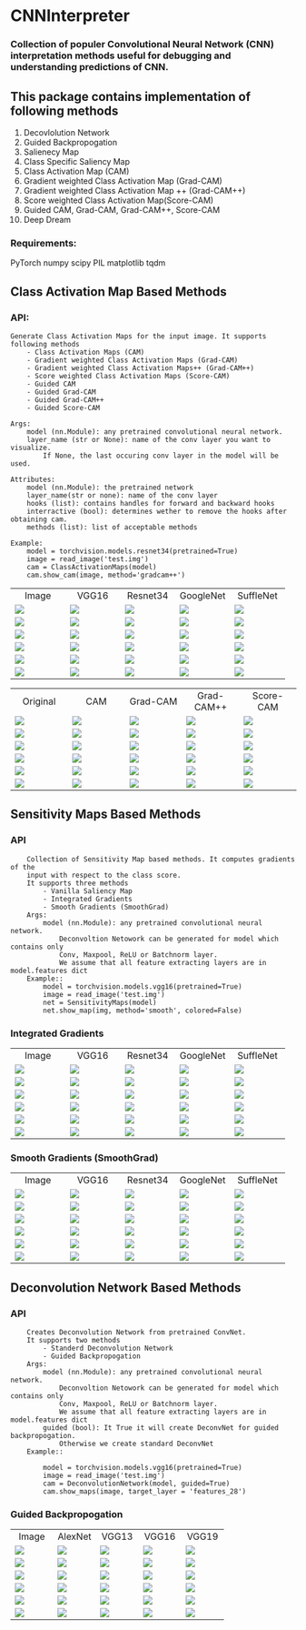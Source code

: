 # CNNInterpreter
### Collection of populer Convolutional Neural Network (CNN) interpretation methods useful for debugging and understanding predictions of CNN.

## This package contains implementation of following methods

1. Decovlolution Network
2. Guided Backpropogation
3. Salienecy Map
4. Class Specific Saliency Map
5. Class Activation Map (CAM)
6. Gradient weighted Class Activation Map (Grad-CAM)
7. Gradient weighted Class Activation Map ++ (Grad-CAM++)
8. Score weighted Class Activation Map(Score-CAM)
9. Guided CAM, Grad-CAM, Grad-CAM++, Score-CAM
10. Deep Dream

### Requirements:
PyTorch
numpy
scipy
PIL
matplotlib
tqdm


## Class Activation Map Based Methods

### API:

	Generate Class Activation Maps for the input image. It supports following methods
		- Class Activation Maps (CAM)
		- Gradient weighted Class Activation Maps (Grad-CAM)
		- Gradient weighted Class Activation Maps++ (Grad-CAM++)
		- Score weighted Class Activation Maps (Score-CAM)
		- Guided CAM
		- Guided Grad-CAM
		- Guided Grad-CAM++
		- Guided Score-CAM

	Args:
        model (nn.Module): any pretrained convolutional neural network.
        layer_name (str or None): name of the conv layer you want to visualize.
            If None, the last occuring conv layer in the model will be used.

    Attributes:
        model (nn.Module): the pretrained network
        layer_name(str or none): name of the conv layer
        hooks (list): contains handles for forward and backward hooks
        interractive (bool): determines wether to remove the hooks after obtaining cam.
        methods (list): list of acceptable methods

    Example:
        model = torchvision.models.resnet34(pretrained=True)
        image = read_image('test.img')
        cam = ClassActivationMaps(model)
        cam.show_cam(image, method='gradcam++')

<table border=0 >
	<tbody>
    <tr>
            <td align="center"> Image </td>
			<td align="center"> VGG16 </td>
			<td align="center"> Resnet34 </td>
			<td align="center"> GoogleNet</td>
            <td align="center"> SuffleNet</td>
		</tr>
		<tr>
            <td width="20%"> <img src="./results/birds.png"> </td>
			<td width="20%"> <img src="./results/birds_gradcam_vgg16.png"> </td>
			<td width="20%"> <img src="./results/birds_gradcam_resnet34.png"> </td>
			<td width="20%"> <img src="./results/birds_gradcam_googlenet.png"> </td>
			<td width="20%"> <img src="./results/birds_gradcam_shufflenet.png"> </td>
		</tr>
		<tr>
            <td width="20%"> <img src="./results/church.png"> </td>
			<td width="20%"> <img src="./results/church_gradcam_vgg16.png"> </td>
			<td width="20%"> <img src="./results/church_gradcam_resnet34.png"> </td>
			<td width="20%"> <img src="./results/church_gradcam_googlenet.png"> </td>
			<td width="20%"> <img src="./results/church_gradcam_shufflenet.png"> </td>
		</tr>
		<tr>
            <td width="20%"> <img src="./results/spider.png"> </td>
			<td width="20%"> <img src="./results/spider_gradcam_vgg16.png"> </td>
			<td width="20%"> <img src="./results/spider_gradcam_resnet34.png"> </td>
			<td width="20%"> <img src="./results/spider_gradcam_googlenet.png"> </td>
			<td width="20%"> <img src="./results/spider_gradcam_shufflenet.png"> </td>
		</tr>
		<tr>
            <td width="20%"> <img src="./results/water-bird.png"> </td>
			<td width="20%"> <img src="./results/water-bird_gradcam_vgg16.png"> </td>
			<td width="20%"> <img src="./results/water-bird_gradcam_resnet34.png"> </td>
			<td width="20%"> <img src="./results/water-bird_gradcam_googlenet.png"> </td>
			<td width="20%"> <img src="./results/water-bird_gradcam_shufflenet.png"> </td>
		</tr>
		<tr>
            <td width="20%"> <img src="./results/clock.png"> </td>
			<td width="20%"> <img src="./results/clock_gradcam_vgg16.png"> </td>
			<td width="20%"> <img src="./results/clock_gradcam_resnet34.png"> </td>
			<td width="20%"> <img src="./results/clock_gradcam_googlenet.png"> </td>
			<td width="20%"> <img src="./results/clock_gradcam_shufflenet.png"> </td>
		</tr>
		<tr>
            <td width="20%"> <img src="./results/cat_dog.png"> </td>
			<td width="20%"> <img src="./results/cat_dog_gradcam_vgg16.png"> </td>
			<td width="20%"> <img src="./results/cat_dog_gradcam_resnet34.png"> </td>
			<td width="20%"> <img src="./results/cat_dog_gradcam_googlenet.png"> </td>
			<td width="20%"> <img src="./results/cat_dog_gradcam_shufflenet.png"> </td>
		</tr>
	</tbody>
</table>

<table border=0 >
	<tbody>
    <tr>
            <td align="center"> Original </td>
			<td align="center"> CAM </td>
			<td align="center"> Grad-CAM </td>
			<td align="center"> Grad-CAM++</td>
            <td align="center"> Score-CAM</td>
		</tr>
		<tr>
            <td width="20%"> <img src="./results/birds.png"> </td>
			<td width="20%"> <img src="./results/birds_cam.png"> </td>
			<td width="20%"> <img src="./results/birds_gradcam.png"> </td>
			<td width="20%"> <img src="./results/birds_gradcam++.png"> </td>
            <td width="20%"> <img src="./results/birds_scorecam.png"> </td>
		</tr>
		<tr>
            <td width="20%"> <img src="./results/church.png"> </td>
			<td width="20%"> <img src="./results/church_cam.png"> </td>
			<td width="20%"> <img src="./results/church_gradcam.png"> </td>
			<td width="20%"> <img src="./results/church_gradcam++.png"> </td>
            <td width="20%"> <img src="./results/church_scorecam.png"> </td>
		</tr>
		<tr>
            <td width="20%"> <img src="./results/spider.png"> </td>
			<td width="20%"> <img src="./results/spider_cam.png"> </td>
			<td width="20%"> <img src="./results/spider_gradcam.png"> </td>
			<td width="20%"> <img src="./results/spider_gradcam++.png"> </td>
            <td width="20%"> <img src="./results/spider_scorecam.png"> </td>
		</tr>
		<tr>
            <td width="20%"> <img src="./results/water-bird.png"> </td>
			<td width="20%"> <img src="./results/water-bird_cam.png"> </td>
			<td width="20%"> <img src="./results/water-bird_gradcam.png"> </td>
			<td width="20%"> <img src="./results/water-bird_gradcam++.png"> </td>
            <td width="20%"> <img src="./results/water-bird_scorecam.png"> </td>
		</tr>
		<tr>
            <td width="20%"> <img src="./results/clock.png"> </td>
			<td width="20%"> <img src="./results/clock_cam.png"> </td>
			<td width="20%"> <img src="./results/clock_gradcam.png"> </td>
			<td width="20%"> <img src="./results/clock_gradcam++.png"> </td>
            <td width="20%"> <img src="./results/clock_scorecam.png"> </td>
		</tr>
		<tr>
            <td width="20%"> <img src="./results/cat_dog.png"> </td>
			<td width="20%"> <img src="./results/cat_dog_cam.png"> </td>
			<td width="20%"> <img src="./results/cat_dog_gradcam.png"> </td>
			<td width="20%"> <img src="./results/cat_dog_gradcam++.png"> </td>
            <td width="20%"> <img src="./results/cat_dog_scorecam.png"> </td>
		</tr>
	</tbody>
</table>

## Sensitivity Maps Based Methods

### API

        Collection of Sensitivity Map based methods. It computes gradients of the
        input with respect to the class score.
        It supports three methods
            - Vanilla Saliency Map
            - Integrated Gradients
            - Smooth Gradients (SmoothGrad)
        Args:
            model (nn.Module): any pretrained convolutional neural network.
                Deconvoltion Netowork can be generated for model which contains only
                Conv, Maxpool, ReLU or Batchnorm layer.
                We assume that all feature extracting layers are in model.features dict
        Example::
            model = torchvision.models.vgg16(pretrained=True)
            image = read_image('test.img')
            net = SensitivityMaps(model)
            net.show_map(img, method='smooth', colored=False)

### Integrated Gradients

<table border=0 >
	<tbody>
    <tr>
            <td align="center"> Image </td>
			<td align="center"> VGG16 </td>
			<td align="center"> Resnet34 </td>
			<td align="center"> GoogleNet</td>
            <td align="center"> SuffleNet</td>
		</tr>
		<tr>
            <td width="20%"> <img src="./results/birds.png"> </td>
			<td width="20%"> <img src="./results/birds_integrated_vgg16.png"> </td>
			<td width="20%"> <img src="./results/birds_integrated_resnet34.png"> </td>
			<td width="20%"> <img src="./results/birds_integrated_googlenet.png"> </td>
			<td width="20%"> <img src="./results/birds_integrated_shufflenet.png"> </td>
		</tr>
		<tr>
            <td width="20%"> <img src="./results/church.png"> </td>
			<td width="20%"> <img src="./results/church_integrated_vgg16.png"> </td>
			<td width="20%"> <img src="./results/church_integrated_resnet34.png"> </td>
			<td width="20%"> <img src="./results/church_integrated_googlenet.png"> </td>
			<td width="20%"> <img src="./results/church_integrated_shufflenet.png"> </td>
		</tr>
		<tr>
            <td width="20%"> <img src="./results/spider.png"> </td>
			<td width="20%"> <img src="./results/spider_integrated_vgg16.png"> </td>
			<td width="20%"> <img src="./results/spider_integrated_resnet34.png"> </td>
			<td width="20%"> <img src="./results/spider_integrated_googlenet.png"> </td>
			<td width="20%"> <img src="./results/spider_integrated_shufflenet.png"> </td>
		</tr>
		<tr>
            <td width="20%"> <img src="./results/water-bird.png"> </td>
			<td width="20%"> <img src="./results/water-bird_integrated_vgg16.png"> </td>
			<td width="20%"> <img src="./results/water-bird_integrated_resnet34.png"> </td>
			<td width="20%"> <img src="./results/water-bird_integrated_googlenet.png"> </td>
			<td width="20%"> <img src="./results/water-bird_integrated_shufflenet.png"> </td>
		</tr>
		<tr>
            <td width="20%"> <img src="./results/clock.png"> </td>
			<td width="20%"> <img src="./results/clock_integrated_vgg16.png"> </td>
			<td width="20%"> <img src="./results/clock_integrated_resnet34.png"> </td>
			<td width="20%"> <img src="./results/clock_integrated_googlenet.png"> </td>
			<td width="20%"> <img src="./results/clock_integrated_shufflenet.png"> </td>
		</tr>
		<tr>
            <td width="20%"> <img src="./results/cat_dog.png"> </td>
			<td width="20%"> <img src="./results/cat_dog_integrated_vgg16.png"> </td>
			<td width="20%"> <img src="./results/cat_dog_integrated_resnet34.png"> </td>
			<td width="20%"> <img src="./results/cat_dog_integrated_googlenet.png"> </td>
			<td width="20%"> <img src="./results/cat_dog_integrated_shufflenet.png"> </td>
		</tr>
	</tbody>
</table>


### Smooth Gradients (SmoothGrad)

<table border=0 >
	<tbody>
    <tr>
            <td align="center"> Image </td>
			<td align="center"> VGG16 </td>
			<td align="center"> Resnet34 </td>
			<td align="center"> GoogleNet</td>
            <td align="center"> SuffleNet</td>
		</tr>
		<tr>
            <td width="20%"> <img src="./results/birds.png"> </td>
			<td width="20%"> <img src="./results/birds_smooth_vgg16.png"> </td>
			<td width="20%"> <img src="./results/birds_smooth_resnet34.png"> </td>
			<td width="20%"> <img src="./results/birds_smooth_googlenet.png"> </td>
			<td width="20%"> <img src="./results/birds_smooth_shufflenet.png"> </td>
		</tr>
		<tr>
            <td width="20%"> <img src="./results/church.png"> </td>
			<td width="20%"> <img src="./results/church_smooth_vgg16.png"> </td>
			<td width="20%"> <img src="./results/church_smooth_resnet34.png"> </td>
			<td width="20%"> <img src="./results/church_smooth_googlenet.png"> </td>
			<td width="20%"> <img src="./results/church_smooth_shufflenet.png"> </td>
		</tr>
		<tr>
            <td width="20%"> <img src="./results/spider.png"> </td>
			<td width="20%"> <img src="./results/spider_smooth_vgg16.png"> </td>
			<td width="20%"> <img src="./results/spider_smooth_resnet34.png"> </td>
			<td width="20%"> <img src="./results/spider_smooth_googlenet.png"> </td>
			<td width="20%"> <img src="./results/spider_smooth_shufflenet.png"> </td>
		</tr>
		<tr>
            <td width="20%"> <img src="./results/water-bird.png"> </td>
			<td width="20%"> <img src="./results/water-bird_smooth_vgg16.png"> </td>
			<td width="20%"> <img src="./results/water-bird_smooth_resnet34.png"> </td>
			<td width="20%"> <img src="./results/water-bird_smooth_googlenet.png"> </td>
			<td width="20%"> <img src="./results/water-bird_smooth_shufflenet.png"> </td>
		</tr>
		<tr>
            <td width="20%"> <img src="./results/clock.png"> </td>
			<td width="20%"> <img src="./results/clock_smooth_vgg16.png"> </td>
			<td width="20%"> <img src="./results/clock_smooth_resnet34.png"> </td>
			<td width="20%"> <img src="./results/clock_smooth_googlenet.png"> </td>
			<td width="20%"> <img src="./results/clock_smooth_shufflenet.png"> </td>
		</tr>
		<tr>
            <td width="20%"> <img src="./results/cat_dog.png"> </td>
			<td width="20%"> <img src="./results/cat_dog_smooth_vgg16.png"> </td>
			<td width="20%"> <img src="./results/cat_dog_smooth_resnet34.png"> </td>
			<td width="20%"> <img src="./results/cat_dog_smooth_googlenet.png"> </td>
			<td width="20%"> <img src="./results/cat_dog_smooth_shufflenet.png"> </td>
		</tr>
	</tbody>
</table>

## Deconvolution Network Based Methods

### API
        Creates Deconvolution Network from pretrained ConvNet.
        It supports two methods
            - Standerd Deconvolution Network
            - Guided Backpropogation
        Args:
            model (nn.Module): any pretrained convolutional neural network.
                Deconvoltion Netowork can be generated for model which contains only
                Conv, Maxpool, ReLU or Batchnorm layer.
                We assume that all feature extracting layers are in model.features dict
            guided (bool): It True it will create DeconvNet for guided backpropogation.
                Otherwise we create standard DeconvNet
        Example::

            model = torchvision.models.vgg16(pretrained=True)
            image = read_image('test.img')
            cam = DeconvolutionNetwork(model, guided=True)
            cam.show_maps(image, target_layer = 'features_28')
### Guided Backpropogation

<table border=0 >
	<tbody>
    <tr>
            <td align="center"> Image </td>
			<td align="center"> AlexNet </td>
			<td align="center"> VGG13 </td>
			<td align="center"> VGG16 </td>
            <td align="center"> VGG19 </td>
		</tr>
		<tr>
            <td width="20%"> <img src="./results/birds.png"> </td>
			<td width="20%"> <img src="./results/birds_True_alexnet.png"> </td>
			<td width="20%"> <img src="./results/birds_True_vgg13.png"> </td>
			<td width="20%"> <img src="./results/birds_True_vgg16.png"> </td>
			<td width="20%"> <img src="./results/birds_True_vgg19.png"> </td>
		</tr>
		<tr>
            <td width="20%"> <img src="./results/church.png"> </td>
			<td width="20%"> <img src="./results/church_True_alexnet.png"> </td>
			<td width="20%"> <img src="./results/church_True_vgg13.png"> </td>
			<td width="20%"> <img src="./results/church_True_vgg16.png"> </td>
			<td width="20%"> <img src="./results/church_True_vgg19.png"> </td>
		</tr>
		<tr>
            <td width="20%"> <img src="./results/spider.png"> </td>
			<td width="20%"> <img src="./results/spider_True_alexnet.png"> </td>
			<td width="20%"> <img src="./results/spider_True_vgg13.png"> </td>
			<td width="20%"> <img src="./results/spider_True_vgg16.png"> </td>
			<td width="20%"> <img src="./results/spider_True_vgg19.png"> </td>
		</tr>
		<tr>
            <td width="20%"> <img src="./results/water-bird.png"> </td>
			<td width="20%"> <img src="./results/water-bird_True_alexnet.png"> </td>
			<td width="20%"> <img src="./results/water-bird_True_vgg13.png"> </td>
			<td width="20%"> <img src="./results/water-bird_True_vgg16.png"> </td>
			<td width="20%"> <img src="./results/water-bird_True_vgg19.png"> </td>
		</tr>
		<tr>
            <td width="20%"> <img src="./results/clock.png"> </td>
			<td width="20%"> <img src="./results/clock_True_alexnet.png"> </td>
			<td width="20%"> <img src="./results/clock_True_vgg13.png"> </td>
			<td width="20%"> <img src="./results/clock_True_vgg16.png"> </td>
			<td width="20%"> <img src="./results/clock_True_vgg19.png"> </td>
		</tr>
		<tr>
            <td width="20%"> <img src="./results/cat_dog.png"> </td>
			<td width="20%"> <img src="./results/cat_True_alexnet.png"> </td>
			<td width="20%"> <img src="./results/cat_dog_True_vgg13.png"> </td>
			<td width="20%"> <img src="./results/cat_dog_True_vgg16.png"> </td>
			<td width="20%"> <img src="./results/cat_dog_True_vgg19.png"> </td>
		</tr>
	</tbody>
</table>
